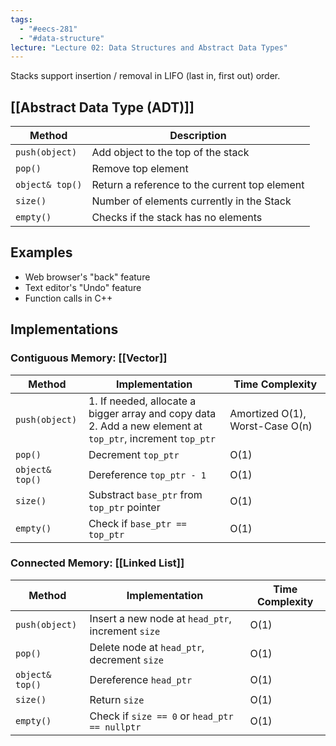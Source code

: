 ```yaml
---
tags:
  - "#eecs-281"
  - "#data-structure"
lecture: "Lecture 02: Data Structures and Abstract Data Types"
---
```

Stacks support insertion / removal in LIFO (last in, first out) order.

## [[Abstract Data Type (ADT)]]

| Method          | Description                                   |
| --------------- | --------------------------------------------- |
| `push(object)`  | Add object to the top of the stack            |
| `pop()`         | Remove top element                            |
| `object& top()` | Return a reference to the current top element |
| `size()`        | Number of elements currently in the Stack     |
| `empty()`       | Checks if the stack has no elements           |
## Examples
- Web browser's "back" feature
- Text editor's "Undo" feature
- Function calls in C++

## Implementations
### Contiguous Memory: [[Vector]]

| Method          | Implementation                                                                                                | Time Complexity                 |
| --------------- | ------------------------------------------------------------------------------------------------------------- | ------------------------------- |
| `push(object)`  | 1. If needed, allocate a bigger array and copy data<br>2. Add a new element at `top_ptr`, increment `top_ptr` | Amortized O(1), Worst-Case O(n) |
| `pop()`         | Decrement `top_ptr`                                                                                           | O(1)                            |
| `object& top()` | Dereference `top_ptr - 1`                                                                                     | O(1)                            |
| `size()`        | Substract `base_ptr` from `top_ptr` pointer                                                                   | O(1)                            |
| `empty()`       | Check if `base_ptr == top_ptr`                                                                                | O(1)                            |
### Connected Memory: [[Linked List]]

| Method          | Implementation                                    | Time Complexity |
| --------------- | ------------------------------------------------- | --------------- |
| `push(object)`  | Insert a new node at `head_ptr`, increment `size` | O(1)            |
| `pop()`         | Delete node at `head_ptr`, decrement `size`       | O(1)            |
| `object& top()` | Dereference `head_ptr`                            | O(1)            |
| `size()`        | Return `size`                                     | O(1)            |
| `empty()`       | Check if `size == 0` or `head_ptr == nullptr`     | O(1)            |